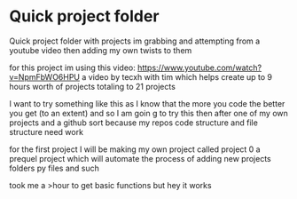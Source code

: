 # Quick project folder
 Quick project folder with projects im grabbing and attempting from a youtube video then adding my own twists to them


for this project im using this video:
https://www.youtube.com/watch?v=NpmFbWO6HPU
a video by tecxh with tim which helps create up to 9 hours worth of projects totaling to 21 projects

I want to try something like this as I know that the more you code the better you get (to an extent) and so I am goin
g to try this then after one of my own projects and a github sort  because my repos code structure and file structure
need work

for the first project I will be making my own project called project 0 a prequel project which will automate
the process of adding new projects folders py files and such

took me a >hour to get basic functions but hey it works